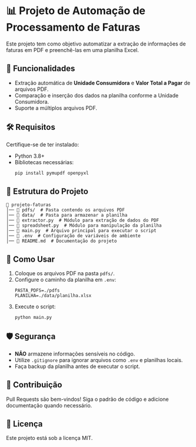 # 📊 Projeto de Automação de Processamento de Faturas

Este projeto tem como objetivo automatizar a extração de informações de faturas em PDF e preenchê-las em uma planilha Excel.

## 🚀 Funcionalidades
- Extração automática de **Unidade Consumidora** e **Valor Total a Pagar** de arquivos PDF.
- Comparação e inserção dos dados na planilha conforme a Unidade Consumidora.
- Suporte a múltiplos arquivos PDF.

## 🛠️ Requisitos
Certifique-se de ter instalado:

- Python 3.8+
- Bibliotecas necessárias:
  ```bash
  pip install pymupdf openpyxl
  ```

## 📂 Estrutura do Projeto
```
📁 projeto-faturas
│── 📂 pdfs/  # Pasta contendo os arquivos PDF
│── 📂 data/  # Pasta para armazenar a planilha
│── 📜 extractor.py  # Módulo para extração de dados do PDF
│── 📜 spreadsheet.py  # Módulo para manipulação da planilha
│── 📜 main.py  # Arquivo principal para executar o script
│── 📜 .env  # Configuração de variáveis de ambiente
│── 📜 README.md  # Documentação do projeto
```

## 📌 Como Usar
1. Coloque os arquivos PDF na pasta `pdfs/`.
2. Configure o caminho da planilha em `.env`:
   ```env
   PASTA_PDFS=./pdfs
   PLANILHA=./data/planilha.xlsx
   ```
3. Execute o script:
   ```bash
   python main.py
   ```

## 🛡️ Segurança
- **NÃO** armazene informações sensíveis no código.
- Utilize `.gitignore` para ignorar arquivos como `.env` e planilhas locais.
- Faça backup da planilha antes de executar o script.

## 🤝 Contribuição
Pull Requests são bem-vindos! Siga o padrão de código e adicione documentação quando necessário.

## 📜 Licença
Este projeto está sob a licença MIT.

